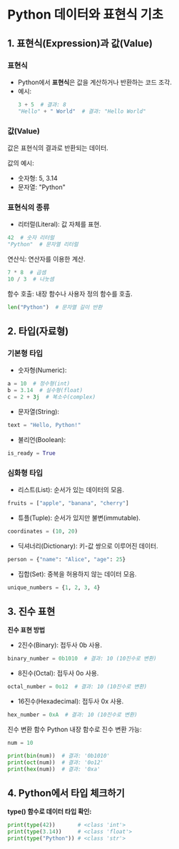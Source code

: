 # Python 데이터와 표현식 기초

## 1. 표현식(Expression)과 값(Value)

### 표현식
- Python에서 **표현식**은 값을 계산하거나 반환하는 코드 조각.
- 예시:
  ```python
  3 + 5  # 결과: 8
  "Hello" + " World"  # 결과: "Hello World"
  ```
### 값(Value)
값은 표현식의 결과로 반환되는 데이터.

값의 예시:
- 숫자형: 5, 3.14
- 문자열: "Python"
### 표현식의 종류
- 리터럴(Literal): 값 자체를 표현.
```python
42  # 숫자 리터럴
"Python"  # 문자열 리터럴
```
연산식: 연산자를 이용한 계산.
```python
7 * 8  # 곱셈
10 / 3  # 나눗셈
```
함수 호출: 내장 함수나 사용자 정의 함수를 호출.
```python
len("Python")  # 문자열 길이 반환
```

## 2. 타입(자료형)
### 기본형 타입
- 숫자형(Numeric):
```python
a = 10  # 정수형(int)
b = 3.14  # 실수형(float)
c = 2 + 3j  # 복소수(complex)
```
- 문자열(String):
```python
text = "Hello, Python!"
```
- 불리언(Boolean):
```python
is_ready = True
```
### 심화형 타입
- 리스트(List):
순서가 있는 데이터의 모음.
```python
fruits = ["apple", "banana", "cherry"]
```
- 튜플(Tuple):
순서가 있지만 불변(immutable).
```python
coordinates = (10, 20)
```
- 딕셔너리(Dictionary):
키-값 쌍으로 이루어진 데이터.
```python
person = {"name": "Alice", "age": 25}
```
- 집합(Set):
중복을 허용하지 않는 데이터 모음.
```python
unique_numbers = {1, 2, 3, 4}
```
## 3. 진수 표현
**진수 표현 방법**
- 2진수(Binary): 접두사 0b 사용.
```python
binary_number = 0b1010  # 결과: 10 (10진수로 변환)
```
- 8진수(Octal): 접두사 0o 사용.
```python
octal_number = 0o12  # 결과: 10 (10진수로 변환)
```
- 16진수(Hexadecimal): 접두사 0x 사용.
```python
hex_number = 0xA  # 결과: 10 (10진수로 변환)
```
진수 변환 함수
Python 내장 함수로 진수 변환 가능:
```python
num = 10

print(bin(num))  # 결과: '0b1010'
print(oct(num))  # 결과: '0o12'
print(hex(num))  # 결과: '0xa'
```
## 4. Python에서 타입 체크하기
**type() 함수로 데이터 타입 확인:**
```python
print(type(42))       # <class 'int'>
print(type(3.14))     # <class 'float'>
print(type("Python")) # <class 'str'>
```

